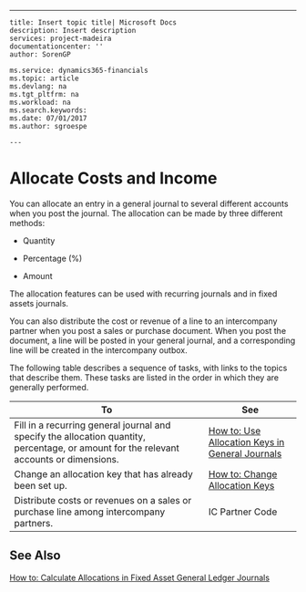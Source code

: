 ---
    title: Insert topic title| Microsoft Docs
    description: Insert description
    services: project-madeira
    documentationcenter: ''
    author: SorenGP

    ms.service: dynamics365-financials
    ms.topic: article
    ms.devlang: na
    ms.tgt_pltfrm: na
    ms.workload: na
    ms.search.keywords:
    ms.date: 07/01/2017
    ms.author: sgroespe

    ---
# Allocate Costs and Income
You can allocate an entry in a general journal to several different accounts when you post the journal. The allocation can be made by three different methods:  
  
-   Quantity  
  
-   Percentage \(%\)  
  
-   Amount  
  
 The allocation features can be used with recurring journals and in fixed assets journals.  
  
 You can also distribute the cost or revenue of a line to an intercompany partner when you post a sales or purchase document. When you post the document, a line will be posted in your general journal, and a corresponding line will be created in the intercompany outbox.  
  
 The following table describes a sequence of tasks, with links to the topics that describe them. These tasks are listed in the order in which they are generally performed.  
  
|**To**|**See**|  
|------------|-------------|  
|Fill in a recurring general journal and specify the allocation quantity, percentage, or amount for the relevant accounts or dimensions.|[How to: Use Allocation Keys in General Journals](../how-to-use-allocation-keys-in-general-journals.md)|  
|Change an allocation key that has already been set up.|[How to: Change Allocation Keys](../how-to-change-allocation-keys.md)|  
|Distribute costs or revenues on a sales or purchase line among intercompany partners.|IC Partner Code|  
  
## See Also  
 [How to: Calculate Allocations in Fixed Asset General Ledger Journals](../how-to-calculate-allocations-in-fixed-asset-general-ledger-journals.md)